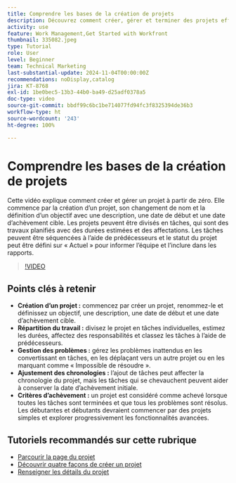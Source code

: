 ```yaml
---
title: Comprendre les bases de la création de projets
description: Découvrez comment créer, gérer et terminer des projets efficacement, ainsi que gérer les problèmes inattendus. Explorez les conseils adaptés aux personnes qui débutent, afin de leur permettre de maîtriser les fonctionnalités essentielles de gestion de projet.
activity: use
feature: Work Management,Get Started with Workfront
thumbnail: 335082.jpeg
type: Tutorial
role: User
level: Beginner
team: Technical Marketing
last-substantial-update: 2024-11-04T00:00:00Z
recommendations: noDisplay,catalog
jira: KT-8768
exl-id: 1be0bec5-13b3-44b0-ba49-d25adf0378a5
doc-type: video
source-git-commit: bbdf99c6bc1be714077fd94fc3f8325394de36b3
workflow-type: ht
source-wordcount: '243'
ht-degree: 100%

---
```


# Comprendre les bases de la création de projets

Cette vidéo explique comment créer et gérer un projet à partir de zéro. Elle commence par la création d’un projet, son changement de nom et la définition d’un objectif avec une description, une date de début et une date d’achèvement cible. Les projets peuvent être divisés en tâches, qui sont des travaux planifiés avec des durées estimées et des affectations. Les tâches peuvent être séquencées à l’aide de prédécesseurs et le statut du projet peut être défini sur « Actuel » pour informer l’équipe et l’inclure dans les rapports.


>[!VIDEO](https://video.tv.adobe.com/v/3435898/?quality=12&learn=on&enablevpops=1&captions=fre_fr)

## Points clés à retenir

* **Création d’un projet :** commencez par créer un projet, renommez-le et définissez un objectif, une description, une date de début et une date d’achèvement cible.
* **Répartition du travail :** divisez le projet en tâches individuelles, estimez les durées, affectez des responsabilités et classez les tâches à l’aide de prédécesseurs.
* **Gestion des problèmes :** gérez les problèmes inattendus en les convertissant en tâches, en les déplaçant vers un autre projet ou en les marquant comme « Impossible de résoudre ».
* **Ajustement des chronologies :** l’ajout de tâches peut affecter la chronologie du projet, mais les tâches qui se chevauchent peuvent aider à conserver la date d’achèvement initiale.
* **Critères d’achèvement :** un projet est considéré comme achevé lorsque toutes les tâches sont terminées et que tous les problèmes sont résolus. Les débutantes et débutants devraient commencer par des projets simples et explorer progressivement les fonctionnalités avancées.


## Tutoriels recommandés sur cette rubrique

* [Parcourir la page du projet](/help/manage-work/projects/navigate-the-project-page.md)
* [Découvrir quatre façons de créer un projet](/help/manage-work/projects/understand-other-ways-to-create-projects.md)
* [Renseigner les détails du projet](/help/manage-work/projects/fill-in-the-project-details.md)

